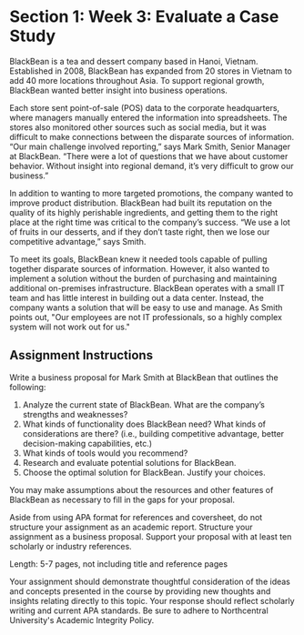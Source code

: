 # Section 1: Week 3: Evaluate a Case Study

BlackBean is a tea and dessert company based in Hanoi, Vietnam. Established in 2008, BlackBean has expanded from 20 stores in Vietnam to add 40 more locations throughout Asia. To support regional growth, BlackBean wanted better insight into business operations.

Each store sent point-of-sale (POS) data to the corporate headquarters, where managers manually entered the information into spreadsheets. The stores also monitored other sources such as social media, but it was difficult to make connections between the disparate sources of information. “Our main challenge involved reporting,” says Mark Smith, Senior Manager at BlackBean. “There were a lot of questions that we have about customer behavior. Without insight into regional demand, it’s very difficult to grow our business.”

In addition to wanting to more targeted promotions, the company wanted to improve product distribution. BlackBean had built its reputation on the quality of its highly perishable ingredients, and getting them to the right place at the right time was critical to the company’s success. “We use a lot of fruits in our desserts, and if they don’t taste right, then we lose our competitive advantage,” says Smith.

To meet its goals, BlackBean knew it needed tools capable of pulling together disparate sources of information. However, it also wanted to implement a solution without the burden of purchasing and maintaining additional on-premises infrastructure. BlackBean operates with a small IT team and has little interest in building out a data center. Instead, the company wants a solution that will be easy to use and manage. As Smith points out, "Our employees are not IT professionals, so a highly complex system will not work out for us."

## Assignment Instructions

Write a business proposal for Mark Smith at BlackBean that outlines the following:

1. Analyze the current state of BlackBean. What are the company’s strengths and weaknesses?
2. What kinds of functionality does BlackBean need? What kinds of considerations are there? (i.e., building competitive advantage, better decision-making capabilities, etc.)
3. What kinds of tools would you recommend?
4. Research and evaluate potential solutions for BlackBean.
5. Choose the optimal solution for BlackBean. Justify your choices.

You may make assumptions about the resources and other features of BlackBean as necessary to fill in the gaps for your proposal.

Aside from using APA format for references and coversheet, do not structure your assignment as an academic report. Structure your assignment as a business proposal. Support your proposal with at least ten scholarly or industry references.

Length: 5-7 pages, not including title and reference pages

Your assignment should demonstrate thoughtful consideration of the ideas and concepts presented in the course by providing new thoughts and insights relating directly to this topic. Your response should reflect scholarly writing and current APA standards. Be sure to adhere to Northcentral University's Academic Integrity Policy.
